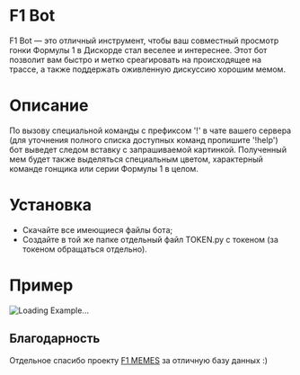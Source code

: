 # F1 Bot
F1 Bot — это отличный инструмент, чтобы ваш совместный просмотр гонки Формулы 1 в Дискорде стал веселее и интереснее. Этот бот позволит вам быстро и метко среагировать на происходящее на трассе, а также поддержать оживленную дискуссию хорошим мемом.

# Описание
По вызову специальной команды с префиксом '!' в чате вашего сервера (для уточнения полного списка доступных команд пропишите '!help') бот выведет следом вставку с запрашиваемой картинкой. Полученный мем будет также выделяться специальным цветом, характерный команде гонщика или серии Формулы 1 в целом.

# Установка
* Скачайте все имеющиеся файлы бота;
* Создайте в той же папке отдельный файл TOKEN.py с токеном (за токеном обращаться отдельно).

# Пример
![Loading Example...](https://i.imgur.com/Hr9lglt.gif)

## Благодарность
Отдельное спасибо проекту [F1 MEMES](https://vk.com/f1memes) за отличную базу данных :)